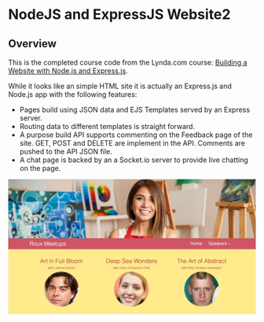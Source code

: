 # NodeJS and ExpressJS Website2

## Overview

This is the completed course code from the Lynda.com course: [Building a Website with Node.js and Express.js](https://www.lynda.com/Express-js-tutorials/Building-Website-Node-js-Express-js/502310-2.html).

While it looks like an simple HTML site it is actually an Express.js and Node.js app with the following features:

- Pages build using JSON data and EJS Templates served by an Express server.
- Routing data to different templates is straight forward.
- A purpose build API supports commenting on the Feedback page of the site. GET, POST and DELETE are implement in the API. Comments are pushed to the API JSON file.
- A chat page is backed by an a Socket.io server to provide live chatting on the page.

![App Screenshot](https://raw.githubusercontent.com/smerth/express-node-website-2/master/screenshot.jpg)



